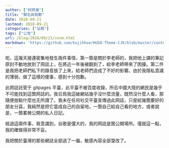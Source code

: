 ```yaml
---
author: ["柯棋瀚"]
title: "聲名與致歉"
date: 2018-09-21
lastmod: 2018-09-21
categories: ["站務"]
tags: ["公吿"]
url: /blog/2018/09/21/vznm.html
markdown: 'https://github.com/kujihhoe/HUGO-Theme-CJK/blob/master/content/post/2018-09-21-vznm.md'
---
```


呃，這幾天接連密集地發生兩件事情，第一箇是關於李老師的，我把他上課的筆記原封不動地放到了网誌上，在將近一年後被翻到了，給李老師帶來了困擾。第二件是我把老師們私下的錄音放了上來，給老師們造成了不好的影響。由於我隱私意識的薄弱，做了這樣的傻事，感到十分抱歉。

此网誌託管于 gitpages 平臺，此平臺不被百度收錄，所㠯中國大陸的網民是幾乎不可能找到這箇网誌的。我㠯爲我這破網站幾乎沒什麼流量，旣然沒什麼人看，那隨便放點什麼也无所謂了。我未在任何社交平臺宣傳過此网誌，只是給幾箇要好的朋友分亯，我純然是把它當成自己的自留地，一箇自己給自己看的地方，或者說是，一箇畧微公開的私人日記。

經過這兩件事，我意識到，谷歌是彊大的，我的网誌是箇公開場所。僅就這一點，我的確做得非常不妥。

我把關於臺灣的那些網誌全部過了一徧，敏感內容全部㪅改了。
